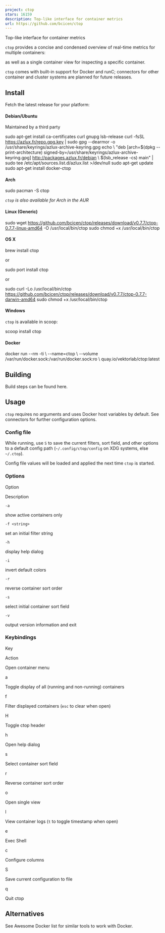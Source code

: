 ```yaml
---
project: ctop
stars: 16159
description: Top-like interface for container metrics
url: https://github.com/bcicen/ctop
---
```


Top-like interface for container metrics

`ctop` provides a concise and condensed overview of real-time metrics for multiple containers:

as well as a single container view for inspecting a specific container.

`ctop` comes with built-in support for Docker and runC; connectors for other container and cluster systems are planned for future releases.

Install
-------

Fetch the latest release for your platform:

#### Debian/Ubuntu

Maintained by a third party

sudo apt-get install ca-certificates curl gnupg lsb-release
curl -fsSL https://azlux.fr/repo.gpg.key | sudo gpg --dearmor -o /usr/share/keyrings/azlux-archive-keyring.gpg
echo \\
  "deb \[arch=$(dpkg --print-architecture) signed-by=/usr/share/keyrings/azlux-archive-keyring.gpg\] http://packages.azlux.fr/debian \\
  $(lsb\_release -cs) main" | sudo tee /etc/apt/sources.list.d/azlux.list \>/dev/null
sudo apt-get update
sudo apt-get install docker-ctop

#### Arch

sudo pacman -S ctop

_`ctop` is also available for Arch in the AUR_

#### Linux (Generic)

sudo wget https://github.com/bcicen/ctop/releases/download/v0.7.7/ctop-0.7.7-linux-amd64 -O /usr/local/bin/ctop
sudo chmod +x /usr/local/bin/ctop

#### OS X

brew install ctop

or

sudo port install ctop

or

sudo curl -Lo /usr/local/bin/ctop https://github.com/bcicen/ctop/releases/download/v0.7.7/ctop-0.7.7-darwin-amd64
sudo chmod +x /usr/local/bin/ctop

#### Windows

`ctop` is available in scoop:

scoop install ctop

#### Docker

docker run --rm -ti \\
  --name=ctop \\
  --volume /var/run/docker.sock:/var/run/docker.sock:ro \\
  quay.io/vektorlab/ctop:latest

Building
--------

Build steps can be found here.

Usage
-----

`ctop` requires no arguments and uses Docker host variables by default. See connectors for further configuration options.

### Config file

While running, use `S` to save the current filters, sort field, and other options to a default config path (`~/.config/ctop/config` on XDG systems, else `~/.ctop`).

Config file values will be loaded and applied the next time `ctop` is started.

### Options

Option

Description

`-a`

show active containers only

`-f <string>`

set an initial filter string

`-h`

display help dialog

`-i`

invert default colors

`-r`

reverse container sort order

`-s`

select initial container sort field

`-v`

output version information and exit

### Keybindings

Key

Action

<ENTER>

Open container menu

a

Toggle display of all (running and non-running) containers

f

Filter displayed containers (`esc` to clear when open)

H

Toggle ctop header

h

Open help dialog

s

Select container sort field

r

Reverse container sort order

o

Open single view

l

View container logs (`t` to toggle timestamp when open)

e

Exec Shell

c

Configure columns

S

Save current configuration to file

q

Quit ctop

Alternatives
------------

See Awesome Docker list for similar tools to work with Docker.
